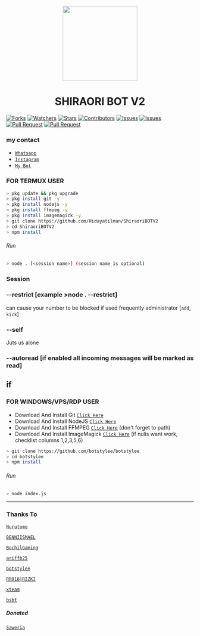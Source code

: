 <p align="center">
	<img src="https://media.giphy.com/media/Xr2km20NNBNqSN6iwu/giphy.gif" width="200" style="margin-left: auto;margin-right: auto;display: block;">
</p>
<h1 align="center">SHIRAORI BOT V2</h1>




<a href="https://github.com/Hidayatilman/ShiraoriBOTV2/network/members"><img title="Forks" src="https://img.shields.io/github/forks/BochilGaming/games-wabot?label=Forks&color=blue&style=flat-square"></a>
<a href="https://github.com/Hidayatilman/ShiraoriBOTV2/watchers"><img title="Watchers" src="https://img.shields.io/github/watchers/BochilGaming/games-wabot?label=Watchers&color=green&style=flat-square"></a>
<a href="https://github.com/Hidayatilman/ShiraoriBOTV2/stargazers"><img title="Stars" src="https://img.shields.io/github/stars/BochilGaming/games-wabot?label=Stars&color=yellow&style=flat-square"></a>
<a href="https://github.com/botstylee/botstylee/graphs/contributors"><img title="Contributors" src="https://img.shields.io/github/contributors/BochilGaming/games-wabot?label=Contributors&color=blue&style=flat-square"></a>
<a href="https://github.com/botstylee/botstylee/issues"><img title="Issues" src="https://img.shields.io/github/issues/BochilGaming/games-wabot?label=Issues&color=success&style=flat-square"></a>
<a href="https://github.com/botstylee/botstylee/issues?q=is%3Aissue+is%3Aclosed"><img title="Issues" src="https://img.shields.io/github/issues-closed/BochilGaming/games-wabot?label=Issues&color=red&style=flat-square"></a>
<a href="https://github.com/botstylee/botstylee/pulls"><img title="Pull Request" src="https://img.shields.io/github/issues-pr/BochilGaming/games-wabot?label=PullRequest&color=success&style=flat-square"></a>
<a href="https://github.com/botstylee/botstylee/pulls?q=is%3Apr+is%3Aclosed"><img title="Pull Request" src="https://img.shields.io/github/issues-pr-closed/BochilGaming/games-wabot?label=PullRequest&color=red&style=flat-square"></a>

### my contact

* [`Whatsapp`](wa.me/6281351047727)
* [`Instagram`](https://instagram.com/ilmanfrzhdyt)
* [`My Bot`](wa.me/+48699515364)

### FOR TERMUX USER
```bash
> pkg update && pkg upgrade
> pkg install git -y
> pkg install nodejs -y
> pkg install ffmpeg -y
> pkg install imagemagick -y
> git clone https://github.com/Hidayatilman/ShiraoriBOTV2
> cd ShiraoriBOTV2
> npm install
```
###### Run
```bash
> node . [<session name>] (session name is optional)
```

### Session

### --restrict [example >node . --restrict]
can cause your number to be blocked if used frequently
administrator [`add`, `kick`]

### --self
Juts us alone

### --autoread [if enabled all incoming messages will be marked as read]
if
---------

### FOR WINDOWS/VPS/RDP USER
* Download And Install Git [`Click Here`](https://git-scm.com/downloads) <br>
* Download And Install NodeJS [`Click Here`](https://nodejs.org/en/download) <br>
* Download And Install FFMPEG [`Click Here`](https://ffmpeg.org/download.html) (don't forget to path) 
* Download And Install ImageMagick [`Click Here`](https://imagemagick.org/script/download.php) (if nulis want work,  checklist columns 1,2,3,5,6) 
```bash
> git clone https://github.com/botstylee/botstylee
> cd botstylee
> npm install
```
###### Run
```bash
> node index.js
```
--------------

### Thanks To 
[`Nurutomo`](https://github.com/Nurutomo)

[`BENNIISMAEL`](https://github.com/botstylee)

[`BochilGaming`](https://github.com/BochilGaming)

[`ariffb25`](https://github.com/ariffb25)

[`botstylee`](https://github.com/botstylee)

[`RR018|RIZKI`](https://github.com/rizkiramadhan4617)

[`xteam`](https://api.xteam.xyz)


[`bsbt`](https://bsbt-api-rest.herokuapp.com)

##### Donated
[`Saweria`](https://saweria.co/manilman)
